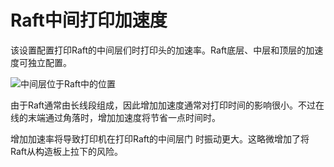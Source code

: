 Raft中间打印加速度
====
<!--if cura_version<5.0:该设置配置打印Raft的中间层时打印头的加速率。Raft底层、中层和顶层的加速度可独立配置。-->
<!--if cura_version>=5.0-->该设置配置打印Raft的中间层们时打印头的加速率。Raft底层、中层和顶层的加速度可独立配置。<!--endif-->

![中间层位于Raft中的位置](../images/raft_dimensions_simplified.svg)

由于Raft通常由长线段组成，因此增加加速度通常对打印时间的影响很小。不过在线的末端通过角落时，增加加速度将节省一点时间时。

增加加速率将导致打印机在打印Raft的中间<!--if cura_version<5.0:l层--><!--if cura_version>=5.0-->层门<!--endif--> 时振动更大。这略微增加了将Raft从构造板上拉下的风险。
